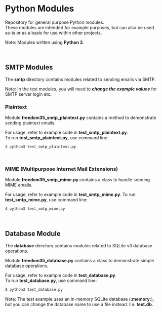 # Python Modules
Repository for general purpose Python modules.  
These modules are intended for example purposes, but can also be used as-is or as a basis for use within other projects.

Note: Modules written using **Python 3**.  
  
<br />
  
## SMTP Modules
The **smtp** directory contains modules related to sending emails via SMTP.  
  
Note: In the test modules, you will need to ***change the example values*** for SMTP server login etc.  
  
  
### Plaintext
Module **freedom35_smtp_plaintext.py** contains a method to demonstrate sending plaintext emails.  
  
For usage, refer to example code in **test_smtp_plaintext.py**.  
To run **test_smtp_plaintext.py**, use command line:  
```sh
$ python3 test_smtp_plaintext.py
```
<br />
  
### MIME (Multipurpose Internet Mail Extensions)
Module **freedom35_smtp_mime.py** contains a class to handle sending MIME emails.  
  
For usage, refer to example code in **test_smtp_mime.py**. 
To run **test_smtp_mime.py**, use command line:  
```sh
$ python3 test_smtp_mime.py
```
  
<br />
  
## Database Module
The **database** directory contains modules related to SQLite v3 database operations.  
  
Module **freedom35_database.py** contains a class to demonstrate simple database operations.  
  
For usage, refer to example code in **test_database.py**.  
To run **test_database.py**, use command line:  
```sh
$ python3 test_database.py
```
  
Note: The test example uses an in-memory SQLite database (**:memory:**), but you can change the database name to use a file instead. I.e. **test.db**.
